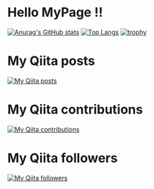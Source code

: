 # Hello MyPage !!
[![Anurag's GitHub stats](https://github-readme-stats.vercel.app/api?username=illionillion)](https://github.com/anuraghazra/github-readme-stats)
[![Top Langs](https://github-readme-stats.vercel.app/api/top-langs/?username=illionillion&layout=compact)](https://github.com/anuraghazra/github-readme-stats)
[![trophy](https://github-profile-trophy.vercel.app/?username=illionillion)](https://github.com/ryo-ma/github-profile-trophy)

<!-- [Qiita](https://qiita.com/dimyasvariant) -->

# My Qiita posts
[![My Qiita posts](https://qiita-badge.apiapi.app/s/dimyasvariant/posts.svg)](http://qiita.com/dimyasvariant)
# My Qiita contributions
[![My Qiita contributions](https://qiita-badge.apiapi.app/s/dimyasvariant/contributions.svg)](http://qiita.com/dimyasvariant)
# My Qiita followers
[![My Qiita followers](https://qiita-badge.apiapi.app/s/dimyasvariant/followers.svg)](http://qiita.com/dimyasvariant)
                
